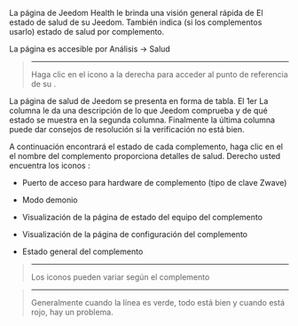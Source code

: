 La página de Jeedom Health le brinda una visión general rápida de
El estado de salud de su Jeedom. También indica (si los complementos
usarlo) estado de salud por complemento.

La página es accesible por Análisis → Salud

> ****
>
> Haga clic en el icono a la derecha para acceder al punto de referencia de su
> .

La página de salud de Jeedom se presenta en forma de tabla. El 1er
La columna le da una descripción de lo que Jeedom comprueba y de qué estado
se muestra en la segunda columna. Finalmente la última columna puede
dar consejos de resolución si la verificación no está bien.

A continuación encontrará el estado de cada complemento, haga clic en el
el nombre del complemento proporciona detalles de salud. Derecho usted
encuentra los iconos :

-   Puerto de acceso para hardware de complemento (tipo de clave Zwave)

-   Modo demonio

-   Visualización de la página de estado del equipo del complemento

-   Visualización de la página de configuración del complemento

-   Estado general del complemento

> ****
>
> Los iconos pueden variar según el complemento

> ****
>
> Generalmente cuando la línea es verde, todo está bien
> y cuando está rojo, hay un problema.
